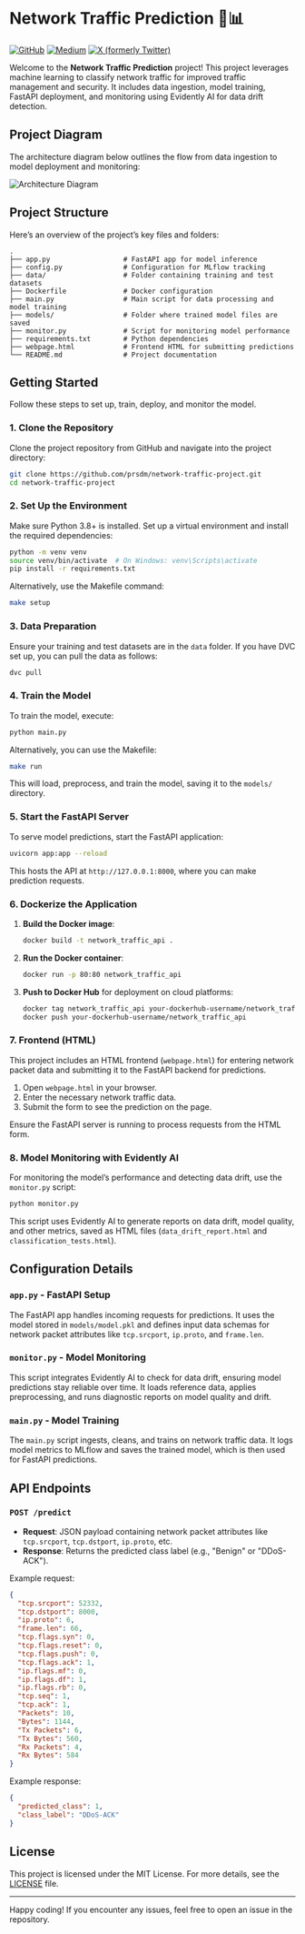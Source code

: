# Network Traffic Prediction 📶📊
[![GitHub](https://img.shields.io/badge/GitHub-code-blue?style=flat&logo=github&logoColor=white&color=red)](https://github.com/prsdm/network-traffic-prediction) [![Medium](https://img.shields.io/badge/Medium-view_article-green?style=flat&logo=medium&logoColor=white&color=green)](https://medium.com/@yourusername/network-traffic-prediction-for-beginners) [![X (formerly Twitter)](https://img.shields.io/badge/X-@okeyamy-1DA1F2?style=flat&logo=twitter&logoColor=white&color=blue)](https://x.com/okeyamy)

Welcome to the **Network Traffic Prediction** project! This project leverages machine learning to classify network traffic for improved traffic management and security. It includes data ingestion, model training, FastAPI deployment, and monitoring using Evidently AI for data drift detection.

## Project Diagram
The architecture diagram below outlines the flow from data ingestion to model deployment and monitoring:

![Architecture Diagram](network-traffic.jpg)

## Project Structure
Here’s an overview of the project’s key files and folders:
```plaintext
.
├── app.py                  # FastAPI app for model inference
├── config.py               # Configuration for MLflow tracking
├── data/                   # Folder containing training and test datasets
├── Dockerfile              # Docker configuration
├── main.py                 # Main script for data processing and model training
├── models/                 # Folder where trained model files are saved
├── monitor.py              # Script for monitoring model performance
├── requirements.txt        # Python dependencies
├── webpage.html            # Frontend HTML for submitting predictions
└── README.md               # Project documentation
```

## Getting Started
Follow these steps to set up, train, deploy, and monitor the model.

### 1. Clone the Repository
Clone the project repository from GitHub and navigate into the project directory:
```bash
git clone https://github.com/prsdm/network-traffic-project.git
cd network-traffic-project
```

### 2. Set Up the Environment
Make sure Python 3.8+ is installed. Set up a virtual environment and install the required dependencies:
```bash
python -m venv venv
source venv/bin/activate  # On Windows: venv\Scripts\activate
pip install -r requirements.txt
```
Alternatively, use the Makefile command:
```bash
make setup
```

### 3. Data Preparation
Ensure your training and test datasets are in the `data` folder. If you have DVC set up, you can pull the data as follows:
```bash
dvc pull
```

### 4. Train the Model
To train the model, execute:
```bash
python main.py
```
Alternatively, you can use the Makefile:
```bash
make run
```
This will load, preprocess, and train the model, saving it to the `models/` directory.

### 5. Start the FastAPI Server
To serve model predictions, start the FastAPI application:
```bash
uvicorn app:app --reload
```
This hosts the API at `http://127.0.0.1:8000`, where you can make prediction requests.

### 6. Dockerize the Application
1. **Build the Docker image**:
   ```bash
   docker build -t network_traffic_api .
   ```
2. **Run the Docker container**:
   ```bash
   docker run -p 80:80 network_traffic_api
   ```
3. **Push to Docker Hub** for deployment on cloud platforms:
   ```bash
   docker tag network_traffic_api your-dockerhub-username/network_traffic_api
   docker push your-dockerhub-username/network_traffic_api
   ```

### 7. Frontend (HTML)
This project includes an HTML frontend (`webpage.html`) for entering network packet data and submitting it to the FastAPI backend for predictions.

1. Open `webpage.html` in your browser.
2. Enter the necessary network traffic data.
3. Submit the form to see the prediction on the page.

Ensure the FastAPI server is running to process requests from the HTML form.

### 8. Model Monitoring with Evidently AI
For monitoring the model’s performance and detecting data drift, use the `monitor.py` script:
```bash
python monitor.py
```
This script uses Evidently AI to generate reports on data drift, model quality, and other metrics, saved as HTML files (`data_drift_report.html` and `classification_tests.html`).

## Configuration Details
### `app.py` - FastAPI Setup
The FastAPI app handles incoming requests for predictions. It uses the model stored in `models/model.pkl` and defines input data schemas for network packet attributes like `tcp.srcport`, `ip.proto`, and `frame.len`.

### `monitor.py` - Model Monitoring
This script integrates Evidently AI to check for data drift, ensuring model predictions stay reliable over time. It loads reference data, applies preprocessing, and runs diagnostic reports on model quality and drift.

### `main.py` - Model Training
The `main.py` script ingests, cleans, and trains on network traffic data. It logs model metrics to MLflow and saves the trained model, which is then used for FastAPI predictions.

## API Endpoints
### `POST /predict`
- **Request**: JSON payload containing network packet attributes like `tcp.srcport`, `tcp.dstport`, `ip.proto`, etc.
- **Response**: Returns the predicted class label (e.g., "Benign" or "DDoS-ACK").

Example request:
```json
{
  "tcp.srcport": 52332,
  "tcp.dstport": 8000,
  "ip.proto": 6,
  "frame.len": 66,
  "tcp.flags.syn": 0,
  "tcp.flags.reset": 0,
  "tcp.flags.push": 0,
  "tcp.flags.ack": 1,
  "ip.flags.mf": 0,
  "ip.flags.df": 1,
  "ip.flags.rb": 0,
  "tcp.seq": 1,
  "tcp.ack": 1,
  "Packets": 10,
  "Bytes": 1144,
  "Tx Packets": 6,
  "Tx Bytes": 560,
  "Rx Packets": 4,
  "Rx Bytes": 584
}
```

Example response:
```json
{
  "predicted_class": 1,
  "class_label": "DDoS-ACK"
}
```

## License
This project is licensed under the MIT License. For more details, see the [LICENSE](LICENSE) file.

---

Happy coding! If you encounter any issues, feel free to open an issue in the repository.